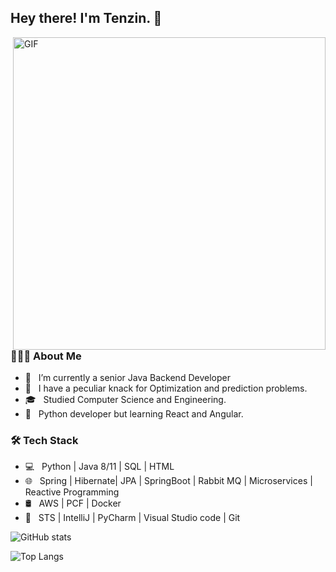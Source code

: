 <h2> Hey there! I'm Tenzin. &#128075;</h2>
<img align="right" alt="GIF" src="https://user-images.githubusercontent.com/52356809/167303994-26206bdf-a727-4682-8cd4-ab9dea6cb402.gif" width="500"/>

<h3> 👨🏻‍💻 About Me </h3>

- 🔭 &nbsp; I’m currently a senior Java Backend Developer
- 🤔 &nbsp; I have a peculiar knack for Optimization and prediction problems.
- 🎓 &nbsp; Studied Computer Science and Engineering.
- 💼 &nbsp; Python developer but learning React and Angular.

<h3>🛠 Tech Stack</h3>

- 💻 &nbsp; Python | Java 8/11 | SQL | HTML
- 🌐 &nbsp; Spring | Hibernate| JPA | SpringBoot | Rabbit MQ | Microservices | Reactive Programming
- 🛢 &nbsp; AWS | PCF | Docker 
- 🔧 &nbsp; STS | IntelliJ | PyCharm | Visual Studio code | Git




![GitHub stats](https://github-readme-stats.vercel.app/api?username=coding-nomadic&show_icons=true&theme=tokyonight)


![Top Langs](https://github-readme-stats.vercel.app/api/top-langs/?username=coding-nomadic&theme=tokyonight)





